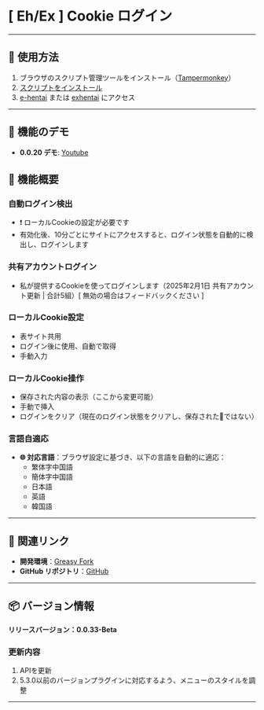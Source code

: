 # **[ Eh/Ex ] Cookie ログイン**

---

## **👻 使用方法**

1. ブラウザのスクリプト管理ツールをインストール（[Tampermonkey](https://chrome.google.com/webstore/detail/tampermonkey/dhdgffkkebhmkfjojejmpbldmpobfkfo)）
2. [スクリプトをインストール](https://update.greasyfork.org/scripts/470710/%5BEEx-Hentai%5D%20AutoLogin.user.js)
3. [e-hentai](https://e-hentai.org/) または [exhentai](https://exhentai.org/) にアクセス

---

## **👀 機能のデモ**

- **0.0.20 デモ**: [Youtube](https://www.youtube.com/watch?v=NOidYkgINY8)


## **📜 機能概要**

### **自動ログイン検出**
- ❗️ ローカルCookieの設定が必要です
- 有効化後、10分ごとにサイトにアクセスすると、ログイン状態を自動的に検出し、ログインします

### **共有アカウントログイン**
- 私が提供するCookieを使ってログインします（2025年2月1日 共有アカウント更新 | 合計5組）[ 無効の場合はフィードバックください ]

### **ローカルCookie設定**
- 表サイト共用
- ログイン後に使用、自動で取得
- 手動入力

### **ローカルCookie操作**
- 保存された内容の表示（ここから変更可能）
- 手動で挿入
- ログインをクリア（現在のログイン状態をクリアし、保存された🍪ではない）

### **言語自適応**
- **🌐 対応言語**：ブラウザ設定に基づき、以下の言語を自動的に適応：
  - 繁体字中国語
  - 簡体字中国語
  - 日本語
  - 英語
  - 韓国語

---

## **🔗 関連リンク**

- **開発環境**：[Greasy Fork](https://greasyfork.org/ja/users/989635-canaan-hs)  
- **GitHub リポジトリ**：[GitHub](https://github.com/Canaan-HS/MonkeyScript/tree/main/ExAutoLogin)

---

## **📦 バージョン情報**

**リリースバージョン：0.0.33-Beta** 

### **更新内容**
1. APIを更新
2. 5.3.0以前のバージョンプラグインに対応するよう、メニューのスタイルを調整

---